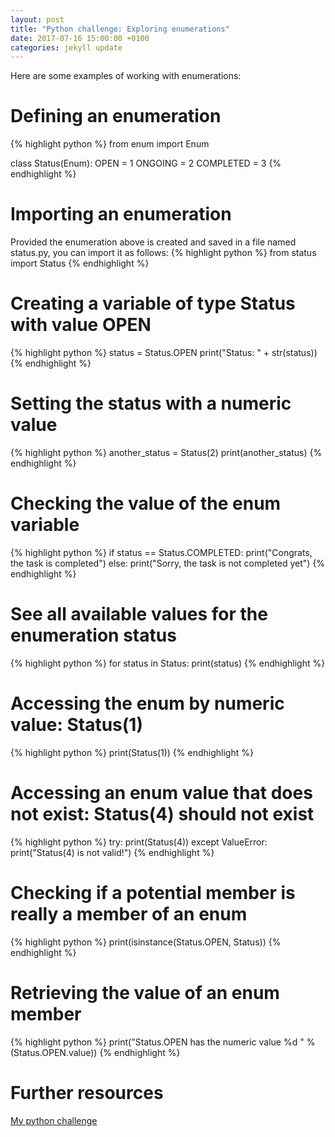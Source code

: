 ```yaml
---
layout: post
title: "Python challenge: Exploring enumerations"
date: 2017-07-16 15:00:00 +0100
categories: jekyll update
---
```

Here are some examples of working with enumerations:
# Defining an enumeration
{% highlight python %}
from enum import Enum

class Status(Enum):
  OPEN = 1
  ONGOING = 2
  COMPLETED = 3
{% endhighlight %}

# Importing an enumeration
Provided the enumeration above is created and saved in a file named status.py, you can import it as follows:
{% highlight python %}
from status import Status
{% endhighlight %}

# Creating a variable of type Status with value OPEN
{% highlight python %}
status  = Status.OPEN
print("Status: " + str(status))
{% endhighlight %}

# Setting the status with a numeric value
{% highlight python %}
another_status = Status(2)
print(another_status)
{% endhighlight %}

# Checking the value of the enum variable
{% highlight python %}
if status == Status.COMPLETED:
  print("Congrats, the task is completed")
else:
  print("Sorry, the task is not completed yet")
{% endhighlight %}

# See all available values for the enumeration status
{% highlight python %}
for status in Status:
  print(status)
{% endhighlight %}

# Accessing the enum by numeric value: Status(1)
{% highlight python %}
print(Status(1))
{% endhighlight %}

# Accessing an enum value that does not exist: Status(4) should not exist
{% highlight python %}
try:
  print(Status(4))
except ValueError:
  print("Status(4) is not valid!")
{% endhighlight %}

# Checking if a potential member is really a member of an enum
{% highlight python %}
print(isinstance(Status.OPEN, Status))
{% endhighlight %}

# Retrieving the value of an enum member
{% highlight python %}
print("Status.OPEN has the numeric value %d " % (Status.OPEN.value))
{% endhighlight %}

# Further resources
[My python challenge](https://mbaeumer.github.io/jekyll/update/2017/05/30/python-challenge-intro.html)

